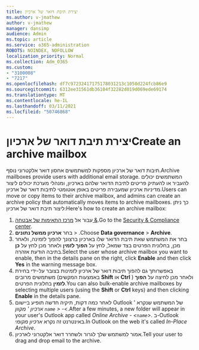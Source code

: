 ```yaml
---
title: יצירת תיבת דואר של ארכיון
ms.author: v-jmathew
author: v-jmathew
manager: dansimp
audience: Admin
ms.topic: article
ms.service: o365-administration
ROBOTS: NOINDEX, NOFOLLOW
localization_priority: Normal
ms.collection: Adm_O365
ms.custom:
- "3100008"
- "7217"
ms.openlocfilehash: df7c97232417175178031213c1050d224fcb86e9
ms.sourcegitcommit: 6312ee31561db36104f32282d019d069ede69174
ms.translationtype: MT
ms.contentlocale: he-IL
ms.lasthandoff: 03/11/2021
ms.locfileid: "50746868"
---
```

# <a name="create-an-archive-mailbox"></a><span data-ttu-id="09a9f-102">יצירת תיבת דואר של ארכיון</span><span class="sxs-lookup"><span data-stu-id="09a9f-102">Create an archive mailbox</span></span>

<span data-ttu-id="09a9f-103">תיבות דואר של ארכיון מספקות למשתמשים אחסון דואר אלקטרוני נוסף.</span><span class="sxs-lookup"><span data-stu-id="09a9f-103">Archive mailboxes provide users with additional email storage.</span></span> <span data-ttu-id="09a9f-104">המשתמשים יכולים להעביר או להעתיק פריטים לתיבת הדואר שלהם בארכיון, ומנהלי מערכת יכולים ליצור מדיניות ארכיון שמעבירה פריטים באופן אוטומטי לתיבות דואר של ארכיון.</span><span class="sxs-lookup"><span data-stu-id="09a9f-104">Users can move or copy items to their archive mailbox, and admins can create an archive policy that automatically moves items to archive mailboxes.</span></span> <span data-ttu-id="09a9f-105">כך ניתן ליצור תיבת דואר של ארכיון:</span><span class="sxs-lookup"><span data-stu-id="09a9f-105">Here's how to create an archive mailbox:</span></span>

1. <span data-ttu-id="09a9f-106">עבור אל [מרכז התאימות של אבטחה &]( https://go.microsoft.com/fwlink/p/?linkid=2077143).</span><span class="sxs-lookup"><span data-stu-id="09a9f-106">Go to the [Security & Compliance center]( https://go.microsoft.com/fwlink/p/?linkid=2077143).</span></span>
2. <span data-ttu-id="09a9f-107">בחר **ארכיון ממשל נתונים**  >  .</span><span class="sxs-lookup"><span data-stu-id="09a9f-107">Choose **Data governance** > **Archive**.</span></span>
3. <span data-ttu-id="09a9f-108">בחר את המשתמש שאת תיבת הדואר שלו בארכיון ברצונך להפוך לזמינה, ולאחר מכן, בחלונית הפרטים בצד שמאל, לחץ על **הפוך לזמין** ולאחר מכן לחץ על **כן** בתיבה הודעת אזהרה.</span><span class="sxs-lookup"><span data-stu-id="09a9f-108">Select the user whose archive mailbox you want to enable, then in the details pane on the right, click **Enable** and then click **Yes** in the warning message box.</span></span>
4. <span data-ttu-id="09a9f-109">באפשרותך גם להפוך תיבות דואר של ארכיון לזמינות בצובר על-ידי בחירת משתמשים מרובים (באמצעות המקשים **Shift** או **Ctrl** ) ולאחר מכן לחיצה על **הפוך לזמין** בחלונית הפרטים.</span><span class="sxs-lookup"><span data-stu-id="09a9f-109">You can also bulk-enable archive mailboxes by selecting multiple users (using the **Shift** or **Ctrl** keys) and then clicking **Enable** in the details pane.</span></span>
5. <span data-ttu-id="09a9f-110">לאחר כמה דקות, תיקיה חדשה תופיע ביישום Outlook של המשתמש שנקרא ' *ארכיון ' מקוון `name` > -<*.</span><span class="sxs-lookup"><span data-stu-id="09a9f-110">After a few minutes, a new folder will appear in your user's Outlook app called *Online Archive - <`name`>*.</span></span> <span data-ttu-id="09a9f-111">ב-Outlook באינטרנט זה נקרא *ארכיון מקומי*.</span><span class="sxs-lookup"><span data-stu-id="09a9f-111">In Outlook on the web it's called *In-Place Archive*.</span></span>
6. <span data-ttu-id="09a9f-112">אמור למשתמש שלך לגרור ולשחרר דואר אלקטרוני לארכיון.</span><span class="sxs-lookup"><span data-stu-id="09a9f-112">Tell your user to drag and drop email to the archive.</span></span>
